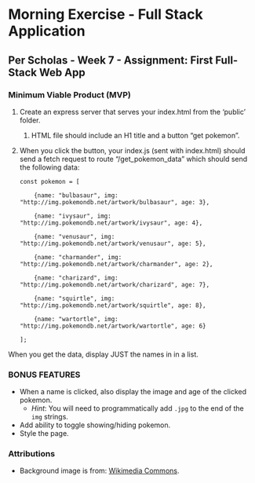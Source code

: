# Morning Exercise - Full Stack Application

## Per Scholas - Week 7 - Assignment: First Full-Stack Web App

### Minimum Viable Product (MVP)

1. Create an express server that serves your index.html from the ‘public’ folder.
    1. HTML file should include an H1 title and a button “get pokemon”.
1. When you click the button, your index.js (sent with index.html) should send a fetch request to route “/get_pokemon_data” which should send the following data:

    ```
    const pokemon = [

        {name: "bulbasaur", img: "http://img.pokemondb.net/artwork/bulbasaur", age: 3},

        {name: "ivysaur", img: "http://img.pokemondb.net/artwork/ivysaur", age: 4},

        {name: "venusaur", img: "http://img.pokemondb.net/artwork/venusaur", age: 5},

        {name: "charmander", img: "http://img.pokemondb.net/artwork/charmander", age: 2},

        {name: "charizard", img: "http://img.pokemondb.net/artwork/charizard", age: 7},

        {name: "squirtle", img: "http://img.pokemondb.net/artwork/squirtle", age: 8},

        {name: "wartortle", img: "http://img.pokemondb.net/artwork/wartortle", age: 6}

    ];
    ```

When you get the data, display JUST the names in in a list.

### BONUS FEATURES

- When a name is clicked, also display the image and age of the clicked pokemon.
    + _Hint_: You will need to programmatically add `.jpg` to the end of the `img` strings.
- Add ability to toggle showing/hiding pokemon.
- Style the page.

### Attributions

- Background image is from: [Wikimedia Commons](https://commons.wikimedia.org/wiki/Category:Pok%C3%A9_Balls#/media/File:Pokebola-pokeball-png-0.png).